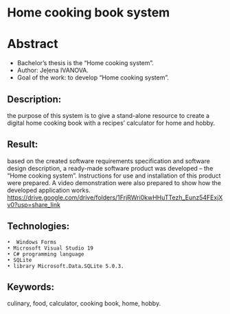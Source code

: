 # Home cooking book system
# Abstract
  - Bachelor’s thesis is the “Home cooking system”.
  - Author: Jeļena IVANOVA.
  - Goal of the work: to develop “Home cooking system”.
## Description:
the purpose of this system is to give a stand-alone resource to create a digital home cooking book with a recipes’ calculator for home and hobby.
## Result:
based on the created software requirements specification and software design description, a ready-made software product was developed – the “Home cooking system”. Instructions for use and installation of this product were prepared. A video demonstration were also prepared to show how the developed application works.
https://drive.google.com/drive/folders/1FrjRWri0kwHHuTTezh_Eunz54FExjXv0?usp=share_link
## Technologies:
    •  Windows Forms
    • Microsoft Visual Studio 19
    • C# programming language
    • SQLite
    • library Microsoft.Data.SQLite 5.0.3.
 ## Keywords:
 culinary, food, calculator, cooking book, home, hobby.
